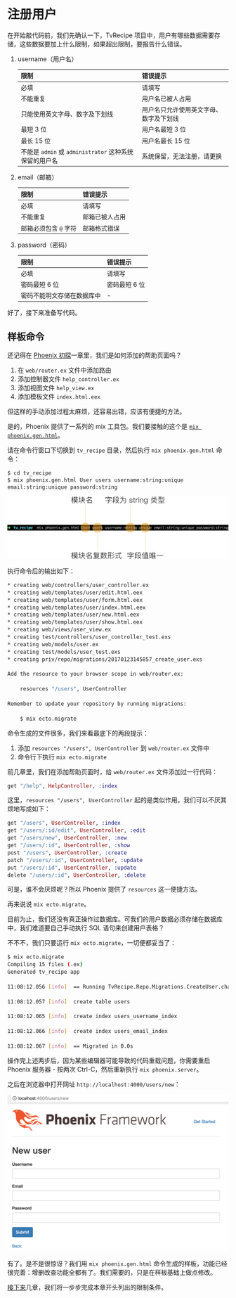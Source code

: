 # 注册用户

在开始敲代码前，我们先确认一下，TvRecipe 项目中，用户有哪些数据需要存储，这些数据要加上什么限制，如果超出限制，要报告什么错误。

1. username（用户名）
    
    限制|错误提示
    ---|---
    必填|请填写
    不能重复|用户名已被人占用
    只能使用英文字母、数字及下划线|用户名只允许使用英文字母、数字及下划线
    最短 3 位|用户名最短 3 位
    最长 15 位|用户名最长 15 位
    不能是 `admin` 或 `administrator` 这种系统保留的用户名|系统保留，无法注册，请更换

2. email（邮箱）
    
    限制|错误提示
    ---|---
    必填|请填写
    不能重复|邮箱已被人占用
    邮箱必须包含 `@` 字符|邮箱格式错误

3. password（密码）

    限制|错误提示
    ---|---
    必填|请填写
    密码最短 6 位|密码最短 6 位
    密码不能明文存储在数据库中|-

好了，接下来准备写代码。

## 样板命令

还记得在 [Phoenix 初探](../02-explore-phoenix.md)一章里，我们是如何添加的帮助页面吗？

1. 在 `web/router.ex` 文件中添加路由
2. 添加控制器文件 `help_controller.ex`
3. 添加视图文件 `help_view.ex`
4. 添加模板文件 `index.html.eex`

但这样的手动添加过程太麻烦，还容易出错，应该有便捷的方法。

是的，Phoenix 提供了一系列的 mix 工具包。我们要接触的这个是 [`mix phoenix.gen.html`](https://hexdocs.pm/phoenix/Mix.Tasks.Phoenix.Gen.Html.html)。

请在命令行窗口下切换到 `tv_recipe` 目录，然后执行 `mix phoenix.gen.html` 命令：

```
$ cd tv_recipe
$ mix phoenix.gen.html User users username:string:unique email:string:unique password:string
```
![mix phoenix.gen.html 命令](../img/02-mix-phoenix.gen.html.png)

执行命令后的输出如下：

```bash
* creating web/controllers/user_controller.ex
* creating web/templates/user/edit.html.eex
* creating web/templates/user/form.html.eex
* creating web/templates/user/index.html.eex
* creating web/templates/user/new.html.eex
* creating web/templates/user/show.html.eex
* creating web/views/user_view.ex
* creating test/controllers/user_controller_test.exs
* creating web/models/user.ex
* creating test/models/user_test.exs
* creating priv/repo/migrations/20170123145857_create_user.exs

Add the resource to your browser scope in web/router.ex:

    resources "/users", UserController

Remember to update your repository by running migrations:

    $ mix ecto.migrate
```
命令生成的文件很多，我们来看最底下的两段提示：

1. 添加 `resources "/users", UserController` 到 `web/router.ex` 文件中
2. 命令行下执行 `mix ecto.migrate`

前几章里，我们在添加帮助页面时，给 `web/router.ex` 文件添加过一行代码：

```elixir
get "/help", HelpController, :index
```

这里，`resources "/users", UserController` 起的是类似作用。我们可以不厌其烦地写成如下：

```elixir
get "/users", UserController, :index
get "/users/:id/edit", UserController, :edit
get "/users/new", UserController, :new
get "/users/:id", UserController, :show
post "/users", UserController, :create
patch "/users/:id", UserController, :update
put "/users/:id", UserController, :update
delete "/users/:id", UserController, :delete
```
可是，谁不会厌烦呢？所以 Phoenix 提供了 `resources` 这一便捷方法。

再来说说 `mix ecto.migrate`。

目前为止，我们还没有真正操作过数据库。可我们的用户数据必须存储在数据库中，我们难道要自己手动执行 SQL 语句来创建用户表格？

不不不，我们只要运行 `mix ecto.migrate`，一切便都妥当了：

```bash
$ mix ecto.migrate
Compiling 15 files (.ex)
Generated tv_recipe app

11:08:12.056 [info]  == Running TvRecipe.Repo.Migrations.CreateUser.change/0 forward

11:08:12.057 [info]  create table users

11:08:12.065 [info]  create index users_username_index

11:08:12.066 [info]  create index users_email_index

11:08:12.067 [info]  == Migrated in 0.0s
```

操作完上述两步后，因为某些编辑器可能导致的代码重载问题，你需要重启 Phoenix 服务器 - 按两次 Ctrl-C，然后重新执行 `mix phoenix.server`。

之后在浏览器中打开网址 `http://localhost:4000/users/new`：

![创建用户页面截图](../img/04-users-new-page.png)

有了。是不是很惊讶？我们用 `mix phoenix.gen.html` 命令生成的样板，功能已经很完善：增删改查功能全都有了。我们需要的，只是在样板基础上做点修改。

[接下来](01-username-required.md)几章，我们将一步步完成本章开头列出的限制条件。




